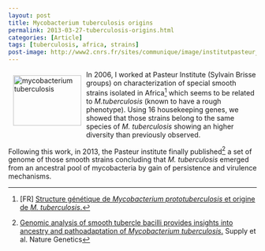 ```yaml
---
layout: post
title: Mycobacterium tuberculosis origins
permalink: 2013-03-27-tuberculosis-origins.html
categories: [Article]
tags: [tuberculosis, africa, strains]
post-image: http://www2.cnrs.fr/sites/communique/image/institutpasteur_mycobacterium_tuberculosis_sd_web.jpg
---
```



<img style="float: left; margin: 10px;" mce_style="float: left; margin: 10px;" title="mycobacterium tuberculosis" alt="mycobacterium tuberculosis" src="http://www2.cnrs.fr/sites/communique/image/institutpasteur_mycobacterium_tuberculosis_sd_web.jpg" mce_src="http://www2.cnrs.fr/sites/communique/image/institutpasteur_mycobacterium_tuberculosis_sd_web.jpg" height="102" width="138">

In 2006, I worked at Pasteur Institute (Sylvain Brisse groups) on characterization of special smooth strains isolated in Africa[^2] which seems to be related to _M.tuberculosis_ (known to have a rough phenotype). Using 16 housekeeping genes, we showed that those strains belong to the same species of _M. tuberculosis_ showing an higher diversity than previously observed. 

Following this work, in 2013, the Pasteur institute finally published[^1] a set of genome of those smooth strains concluding that _M. tuberculosis_ emerged from an ancestral pool of mycobacteria by gain of persistence and virulence mechanisms.

[^1]: <a href="http://www.nature.com/ng/journal/vaop/ncurrent/full/ng.2517.html" mce_href="http://www.nature.com/ng/journal/vaop/ncurrent/full/ng.2517.html" title="Genomic analysis of smooth tubercle bacilli provides insights into ancestry and pathoadaptation of Mycobacterium tuberculosis">Genomic analysis of smooth tubercle bacilli provides insights into ancestry and pathoadaptation of _Mycobacterium tuberculosis_.</a> Supply et al. Nature Genetics

[^2]: [FR] <a mce_href="travail_fichiers/htm/mycobacterium-tuberculosis.htm" href="http://julientap.free.fr/travail_fichiers/htm/mycobacterium-tuberculosis.htm">Structure génétique de _Mycobacterium prototuberculosis_ et origine de _M. tuberculosis_.</a> 